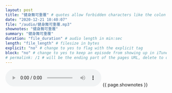 ```yaml
---
layout: post
title: "健身舞可重覆" # quotes allow forbidden characters like the colon
date: "2020-12-21 10:40:07"
file: "/audio/健身舞可重覆.mp3"
shownotes: "健身舞可重覆"
summary: "健身舞可重覆"
duration: "file_duration" # audio length in min:sec
length: "file_length" # filesize in bytes
explicit: "no" # change to yes to flag with the explicit tag
block: "no" # change to yes to keep an episode from showing up in iTunes
# permalink: /1 # will be the ending part of the pages URL, delete to default to the title
---
```


<audio controls>
<source src="{{site.url}}{{site.baseurl}}{{ page.file }}" type="audio/x-mp3">
Your browser does not support the audio element.
</audio>
{{ page.shownotes }}
